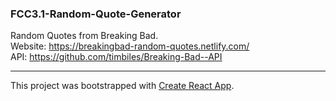 ### FCC3.1-Random-Quote-Generator

Random Quotes from Breaking Bad.
<br>
Website: https://breakingbad-random-quotes.netlify.com/
<br>
API: https://github.com/timbiles/Breaking-Bad--API

---

This project was bootstrapped with [Create React App](https://github.com/facebook/create-react-app).
